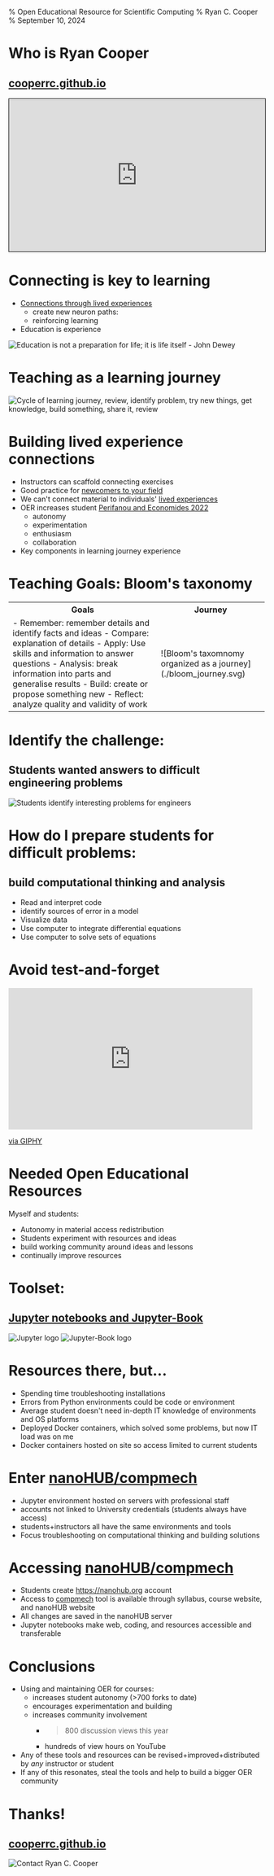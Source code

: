 % Open Educational Resource for Scientific Computing
% Ryan C. Cooper
% September 10, 2024

# Who is Ryan Cooper
## [cooperrc.github.io](https://cooperrc.github.io)

<iframe src="https://cooperrc.github.io" width="100%" height="300" style="border:1px
solid black;">
</iframe>

# Connecting is key to learning
- [Connections through lived
  experiences](https://www.routledge.com/The-Art-of-Changing-the-Brain-Enriching-the-Practice-of-Teaching-by-Exploring-the-Biology-of-Learning/Zull/p/book/9781579220549)
  - create new neuron paths:
  - reinforcing learning
- Education is experience

![Education is not a preparation for life; it is life itself - John
Dewey](https://pbs.twimg.com/media/Be-noQVIQAA1BfZ?format=jpg&name=small)

# Teaching as a learning journey

![Cycle of learning journey, review, identify problem, try new things,
get knowledge, build something, share it,
review](https://cooperrc.github.io/_images/learning-journey.svg)

# Building lived experience connections

- Instructors can scaffold connecting exercises
- Good practice for [newcomers to your field](https://firstliteracy.org/wp-content/uploads/2015/07/How-Learning-Works.pdf)
- We can't connect material to individuals' [lived experiences](https://www.taylorfrancis.com/books/mono/10.4324/9781003447313/teach-students-learn-stephanie-mcguire-saundra-yancy-mcguire-thomas-angelo)
- OER increases student [Perifanou and Economides 2022](https://doi.org/10.1080/02680513.2022.2033114)
  - autonomy
  - experimentation
  - enthusiasm
  - collaboration
- Key components in learning journey experience

# Teaching Goals: Bloom's taxonomy

<table>
<tr>
<th>Goals</th>
<th>Journey</th>
</tr>
<tr>
<td style="vertical-align:top">
- Remember: remember details and identify facts and ideas
- Compare: explanation of details
- Apply: Use skills and information to answer questions 
- Analysis: break information into parts and generalise results
- Build: create or propose something new 
- Reflect: analyze quality and validity of work
</td>
<td>
![Bloom's taxomnomy organized as a journey](./bloom_journey.svg)
</td>
</tr>
</table>

# Identify the challenge: 
## Students wanted answers to difficult engineering problems

![Students identify interesting problems for engineers](./student_thinking.svg)

# How do I prepare students for difficult problems:
## build computational thinking and analysis

- Read and interpret code
- identify sources of error in a model
- Visualize data
- Use computer to integrate differential equations
- Use computer to solve sets of equations

# Avoid test-and-forget

<iframe src="https://giphy.com/embed/2P1GgEM5OpH6E" width="480"
height="278" style="" frameBorder="0" class="giphy-embed"
allowFullScreen></iframe><p><a
href="https://giphy.com/gifs/school-the-simpsons-2P1GgEM5OpH6E">via
GIPHY</a></p>

# Needed Open Educational Resources

Myself and students:

- Autonomy in material access redistribution
- Students experiment with resources and ideas
- build working community around ideas and lessons
- continually improve resources 

# Toolset:
## [Jupyter notebooks and Jupyter-Book](https://cooperrc.github.io/computational-mechanics)

![Jupyter
logo](https://upload.wikimedia.org/wikipedia/commons/thumb/3/38/Jupyter_logo.svg/1767px-Jupyter_logo.svg.png)
![Jupyter-Book
logo](https://jupyterbook.org/en/stable/_images/logo-square.svg)

# Resources there, but...

- Spending time troubleshooting installations
- Errors from Python environments could be code or environment
- Average student doesn't need in-depth IT knowledge of environments and
  OS platforms
- Deployed Docker containers, which solved some problems, but now IT
  load was on me
- Docker containers hosted on site so access limited to current students
  
# Enter [nanoHUB/compmech](https://nanohub.org/tools/compmech)

- Jupyter environment hosted on servers with professional staff
- accounts not linked to University credentials (students always have access)
- students+instructors all have the same environments and tools
- Focus troubleshooting on computational thinking and building solutions

# Accessing [nanoHUB/compmech](https://nanohub.org/tools/compmech)

- Students create <https://nanohub.org> account
- Access to [compmech](https://nanohub.org/tools/compmech) tool is
  available through syllabus, course website, and nanoHUB website
- All changes are saved in the nanoHUB server
- Jupyter notebooks make  web, coding, and resources accessible and
  transferable
  
# Conclusions

- Using and maintaining OER for courses:
  - increases student autonomy (>700 forks to date)
  - encourages experimentation and building
  - increases community involvement 
    - >800 discussion views this year 
    - hundreds of view hours on YouTube
- Any of these tools and resources can be revised+improved+distributed
  by _any_ instructor or student
- If any of this resonates, steal the tools and help to build a bigger
  OER community 

# Thanks!

## [cooperrc.github.io](https://cooperrc.github.io)

![Contact Ryan C. Cooper](./thanks.svg)

